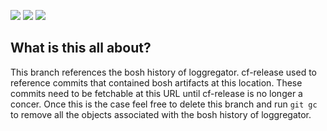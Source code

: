 
![](https://i.pinimg.com/originals/5a/75/cc/5a75ccf91bc174583db8bbeefb0800e6.gif)
![](https://media.tenor.com/images/81a729acf704f2c051a0f9b6ad4c63a6/tenor.gif)
![](https://fat.gfycat.com/VastZigzagFrog.gif)

## What is this all about?

This branch references the bosh history of loggregator. cf-release used to
reference commits that contained bosh artifacts at this location. These commits
need to be fetchable at this URL until cf-release is no longer a concer. Once
this is the case feel free to delete this branch and run `git gc` to remove
all the objects associated with the bosh history of loggregator.
